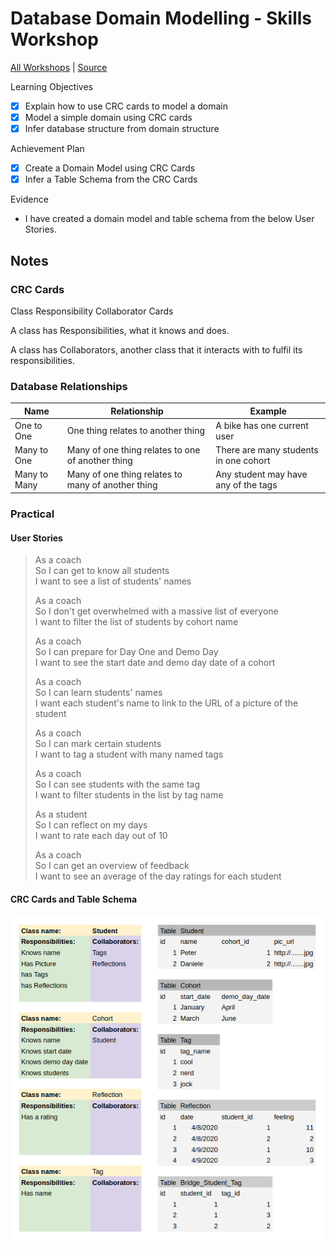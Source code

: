 # Database Domain Modelling - Skills Workshop

[All Workshops](README.md) | [Source](https://github.com/makersacademy/skills-workshops/blob/master/week-4/domain_modelling_student_directory_using_crc_cards/README.md)

Learning Objectives

- [x] Explain how to use CRC cards to model a domain
- [x] Model a simple domain using CRC cards
- [x] Infer database structure from domain structure

Achievement Plan

- [x] Create a Domain Model using CRC Cards
- [x] Infer a Table Schema from the CRC Cards

Evidence

- I have created a domain model and table schema from the below User Stories.

## Notes

### CRC Cards

Class Responsibility Collaborator Cards

A class has Responsibilities, what it knows and does.

A class has Collaborators, another class that it interacts with to fulfil its responsibilities.

### Database Relationships

| Name         | Relationship                                       | Example                               |
| ------------ | -------------------------------------------------- | ------------------------------------- |
| One to One   | One thing relates to another thing                 | A bike has one current user           |
| Many to One  | Many of one thing relates to one of another thing  | There are many students in one cohort |
| Many to Many | Many of one thing relates to many of another thing | Any student may have any of the tags  |

### Practical

#### User Stories

> As a coach  
> So I can get to know all students  
> I want to see a list of students' names
>
> As a coach  
> So I don't get overwhelmed with a massive list of everyone  
> I want to filter the list of students by cohort name
>
> As a coach  
> So I can prepare for Day One and Demo Day  
> I want to see the start date and demo day date of a cohort
>
> As a coach  
> So I can learn students' names  
> I want each student's name to link to the URL of a picture of the student
>
> As a coach  
> So I can mark certain students  
> I want to tag a student with many named tags
>
> As a coach  
> So I can see students with the same tag  
> I want to filter students in the list by tag name
>
> As a student  
> So I can reflect on my days  
> I want to rate each day out of 10
>
> As a coach  
> So I can get an overview of feedback  
> I want to see an average of the day ratings for each student

#### CRC Cards and Table Schema

![CRC Cards and Table Schema](../images/database_domain_model_diagram.png)
